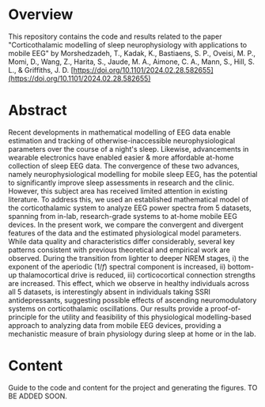 # Overview
This repository contains the code and results related to the paper "Corticothalamic modelling of sleep neurophysiology with applications to mobile EEG" by Morshedzadeh, T., Kadak, K., Bastiaens, S. P., Oveisi, M. P., Momi, D., Wang, Z., Harita, S., Jaude, M. A., Aimone, C. A., Mann, S., Hill, S. L., & Griffiths, J. D. [https://doi.org/10.1101/2024.02.28.582655](https://doi.org/10.1101/2024.02.28.582655)


# Abstract
Recent developments in mathematical modelling of EEG data enable estimation and tracking of otherwise-inaccessible neurophysiological parameters over the course of a night's sleep. Likewise, advancements in wearable electronics have enabled easier \& more affordable at-home collection of sleep EEG data. The convergence of these two advances, namely neurophysiological modelling for mobile sleep EEG, has the potential to significantly improve sleep assessments in research and the clinic. However, this subject area has received limited attention in existing literature. To address this, we used an established mathematical model of the corticothalamic system to analyze EEG power spectra from 5 datasets, spanning from in-lab, research-grade systems to at-home mobile EEG devices. In the present work, we compare the convergent and divergent features of the data and the estimated physiological model parameters. While data quality and characteristics differ considerably, several key patterns consistent with previous theoretical and empirical work are observed. During the transition from lighter to deeper NREM stages, i) the exponent of the aperiodic ($1/f$) spectral component is increased, ii) bottom-up thalamocortical drive is reduced, iii) corticocortical connection strengths are increased. This effect, which we observe in healthy individuals across all 5 datasets, is interestingly absent in individuals taking SSRI antidepressants, suggesting possible effects of ascending neuromodulatory systems on corticothalamic oscillations. Our results provide a proof-of-principle for the utility and feasibility of this physiological modelling-based approach to analyzing data from mobile EEG devices, providing a mechanistic measure of brain physiology during sleep at home or in the lab.

# Content
Guide to the code and content for the project and generating the figures. TO BE ADDED SOON.
